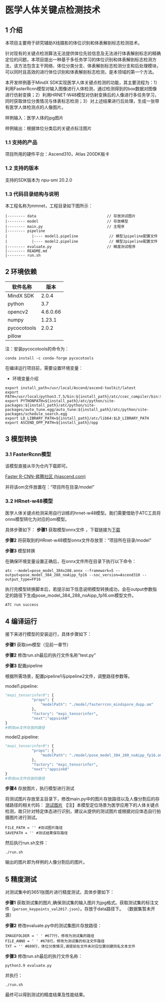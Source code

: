 # 医学人体关键点检测技术

## 1 介绍
本项目主要用于研究辅助X线摄影的体位识别和体表解剖标志检测技术。

针对现有的关键点检测算法无法提供体位先验信息及无法进行体表解剖标志的精确定位的问题，本项目提出一种基于多任务学习的体位识别和体表解剖标志检测方法，该方法包含主干网络、体位分类分支、体表解剖标志检测分支和后处理模块，可以同时且高效的进行体位识别和体表解剖标志检测，是本领域的第一个方法。  

本开发样例基于MindX SDK实现医学人体关键点检测的功能，其主要流程为：1）利用FasterRcnn模型对输入图像进行人体检测，通过检测得到的box数据对图像进行仿射变换；2）利用HRNET-W48模型对仿射变换后的人像进行多任务学习，同时获取体位分类情况与体表标志检测；3）对上述结果进行后处理，生成一张带有医学人体检测点的人像图片。

样例输入：医学人体的jpg图片

样例输出：根据体位分类后的关键点标注图片

### 1.1 支持的产品

项目所用的硬件平台：Ascend310，Atlas 200DK板卡

### 1.2 支持的版本

支持的SDK版本为 npu-smi 20.2.0 

### 1.3 代码目录结构与说明

本工程名称为mmnet，工程目录如下图所示：

```
|-------- data                                // 存放测试图片
|-------- model                               // 存放模型
|-------- main.py                             // 主程序  
|-------- pipeline                               
|           |---- model1.pipeline              // 模型1pipeline配置文件
|           |---- model2.pipeline              // 模型2pipeline配置文件 
|-------- evaluate.py                         // 精度测试程序
|-------- README.md 
|-------- run.sh
```



## 2 环境依赖

| 软件名称  | 版本  |
| --------- | ----- |
| MindX SDK | 2.0.4 |
| python    | 3.7  |
| opencv2     | 4.6.0.66 |
| numpy       | 1.23.1   |
| pycocotools | 2.0.2    |
| pillow      |          |

注：安装pycocotools的命令为：

`conda install -c conda-forge pycocotools`


在编译运行项目前，需要设置环境变量：

- 环境变量介绍

```
export install_path=/usr/local/Ascend/ascend-toolkit/latest
export PATH=/usr/local/python3.7.5/bin:${install_path}/atc/ccec_compiler/bin:${install_path}/atc/bin:$PATH
export PYTHONPATH=${install_path}/atc/python/site-packages:${install_path}/atc/python/site-packages/auto_tune.egg/auto_tune:${install_path}/atc/python/site-packages/schedule_search.egg
export LD_LIBRARY_PATH=${install_path}/atc/lib64:$LD_LIBRARY_PATH
export ASCEND_OPP_PATH=${install_path}/opp
```

## 3 模型转换

### 3.1 FasterRcnn模型

该模型直接从华为仓内下载即可。

[Faster R-CNN-昇腾社区 (hiascend.com)](https://www.hiascend.com/zh/software/modelzoo/models/detail/C/8d8b656fe2404616a1f0f491410a224c)

并将该om文件放置在：“项目所在目录/model”

### 3.2 HRnet-w48模型

医学人体关键点检测采用自行训练的hrnet-w48模型。我们需要借助于ATC工具将onnx模型转化为对应的om模型。

具体步骤如下：
**步骤1** 获取模型onnx文件
，下载链接为[下载](https://mindx.sdk.obs.myhuaweicloud.com/ascend_community_projects/body_Keypoints_detection/pose_model.zip)

**步骤2** 将获取到的HRnet-w48模型onnx文件存放至：“项目所在目录/model”

**步骤3** 模型转换

在确保环境变量设置正确后，在onnx文件所在目录下执行以下命令：

```
atc --model=pose_model_384x288.onnx --framework=5 --output=pose_model_384_288_noAipp_fp16 --soc_version=Ascend310 --output_type=FP16
```

执行完模型转换脚本后，若提示如下信息说明模型转换成功，会在output参数指定的路径下生成pose_model_384_288_noAipp_fp16.om模型文件。

```python
ATC run success  
```

## 4 编译运行

接下来进行模型的安装运行，具体步骤如下：

**步骤1** 获取om模型（见前一章节）

**步骤2** 修改run.sh最后的执行文件名称”test.py"

**步骤3** 配置pipeline

根据所需场景，配置pipeline1与pipeline2文件，调整路径参数等。

model1.pipeline:

```python
"mxpi_tensorinfer0": {
			"props": {
				"modelPath": "./model/fasterrcnn_mindspore_dvpp.om"
			},
			"factory": "mxpi_tensorinfer",
			"next":"appsink0"
}
#修改om文件存放的路径
```

model2.pipeline:

```python
"mxpi_tensorinfer0": {
			"props": {
				"modelPath": "./model/pose_model_384_288_noAipp_fp16.om"
			},
			"factory": "mxpi_tensorinfer",
			"next":"appsink0"
}
#修改om文件存放的路径
```

**步骤4** 存放图片，执行模型进行测试

将测试图片存放至主目录下，修改main.py中的图片存放路径以及人像分割后的存储路径的相关代码：
[测试图片](https://mindx.sdk.obs.cn-north-4.myhuaweicloud.com/ascend_community_projects/body_Keypoints_detection/phto_for_Developers.zip)
【注】本模型定位场景为医学应用下的人体关键点检测，故只针对特定体态进行识别，建议从提供的测试图片或根据对应体态自行拍摄图片进行测试。

```
FILE_PATH = '' #测试图片路径
SAVEPATH = '' #测试结果保存路径
```

然后执行run.sh文件：

```
./run.sh
```

输出的图片即为样例的人像分割后的图片。

## 5 精度测试

对测试集中的3651张图片进行精度测试，具体步骤如下：

**步骤1** 获取测试集的图片,确保测试集的输入图片为jpg格式。获取测试集的标注文件（`person_keypoints_val2017.json`）。存放于data路径下。
（数据集暂未开源）

**步骤2** 修改evaluate.py中的测试集图片存放路径：

```
IMAGEFOLDER = ' ' #677行，修改为测试集的路径
FILE_ANNO = ' ' #678行，修改为测试集的标注文件路径
TXT = '' #689行，体位分类情况,请提前在文件夹对应位置创建同名文本文件
```

**步骤3** 修改run.sh最后的执行文件名称：

```
python3.9 evaluate.py
```

并执行：

```
./run.sh
```

最终可以得到测试的精度结果及性能结果。


